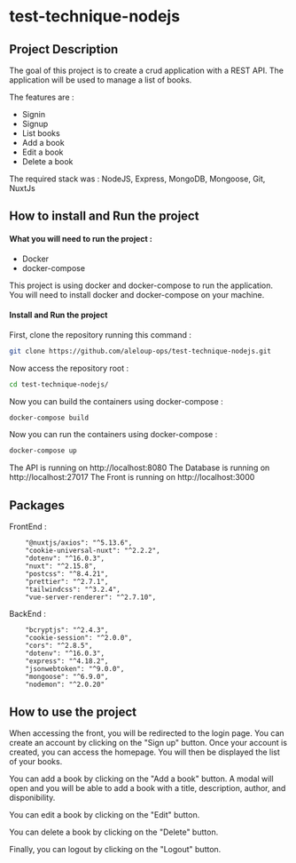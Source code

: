 # test-technique-nodejs

## Project Description ##

The goal of this project is to create a crud application with a REST API. The application will be used to manage a list of books.

The features are :

- Signin
- Signup
- List books
- Add a book
- Edit a book
- Delete a book

The required stack was : NodeJS, Express, MongoDB, Mongoose, Git, NuxtJs

## How to install and Run the project ##

#### What you will need to run the project : ####

- Docker
- docker-compose

This project is using docker and docker-compose to run the application. You will need to install docker and docker-compose on your machine.

#### Install and Run the project ####

First, clone the repository running this command :

```bash
git clone https://github.com/aleloup-ops/test-technique-nodejs.git
```
Now access the repository root :

```bash
cd test-technique-nodejs/
```

Now you can build the containers using docker-compose :

```bash
docker-compose build
```

Now you can run the containers using docker-compose :

```bash
docker-compose up
```

The API is running on http://localhost:8080
The Database is running on http://localhost:27017
The Front is running on http://localhost:3000

## Packages ##

FrontEnd :
```
    "@nuxtjs/axios": "^5.13.6",
    "cookie-universal-nuxt": "^2.2.2",
    "dotenv": "^16.0.3",
    "nuxt": "^2.15.8",
    "postcss": "^8.4.21",
    "prettier": "^2.7.1",
    "tailwindcss": "^3.2.4",
    "vue-server-renderer": "^2.7.10",
```

BackEnd :
```
    "bcryptjs": "^2.4.3",
    "cookie-session": "^2.0.0",
    "cors": "^2.8.5",
    "dotenv": "^16.0.3",
    "express": "^4.18.2",
    "jsonwebtoken": "^9.0.0",
    "mongoose": "^6.9.0",
    "nodemon": "^2.0.20"
```

## How to use the project ##

When accessing the front, you will be redirected to the login page. You can create an account by clicking on the "Sign up" button. Once your account is created, you can access the homepage. You will then be displayed the list of your books.

You can add a book by clicking on the "Add a book" button.
A modal will open and you will be able to add a book with a title, description, author, and disponibility.

You can edit a book by clicking on the "Edit" button.

You can delete a book by clicking on the "Delete" button.

Finally, you can logout by clicking on the "Logout" button.